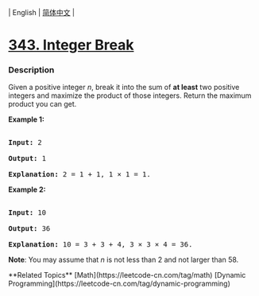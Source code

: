 | English | [简体中文](README.md) |

# [343. Integer Break](https://leetcode-cn.com/problems/integer-break)
 ### Description
<p>Given a positive integer <i>n</i>, break it into the sum of <b>at least</b> two positive integers and maximize the product of those integers. Return the maximum product you can get.</p>

<p><strong>Example 1:</strong></p>

<div>
<pre>
<strong>Input: </strong><span id="example-input-1-1">2</span>
<strong>Output: </strong><span id="example-output-1">1</span>
<strong>Explanation: </strong>2 = 1 + 1, 1 &times; 1 = 1.</pre>

<div>
<p><strong>Example 2:</strong></p>

<pre>
<strong>Input: </strong><span id="example-input-2-1">10</span>
<strong>Output: </strong><span id="example-output-2">36</span>
<strong>Explanation: </strong>10 = 3 + 3 + 4, 3 &times;&nbsp;3 &times;&nbsp;4 = 36.</pre>

<p><b>Note</b>: You may assume that <i>n</i> is not less than 2 and not larger than 58.</p>
</div>
</div>
**Related Topics**  [Math](https://leetcode-cn.com/tag/math) [Dynamic Programming](https://leetcode-cn.com/tag/dynamic-programming) 